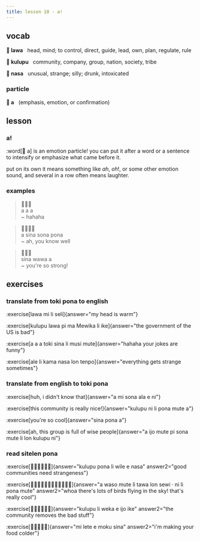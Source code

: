 ```yaml
--- 
title: lesson 10 - a!
---
```

## vocab
**󱤤 lawa**&nbsp;&nbsp;&nbsp;head, mind; to control, direct, guide, lead, own, plan, regulate, rule

**󱤟 kulupu**&nbsp;&nbsp;&nbsp;community, company, group, nation, society, tribe

**󱤾 nasa**&nbsp;&nbsp;&nbsp;unusual, strange; silly; drunk, intoxicated

### particle
**󱤀 a**&nbsp;&nbsp;&nbsp;(emphasis, emotion, or confirmation)

## lesson
### a!
:word[󱤀 a] is an emotion particle! you can put it after a word or a sentence to intensify or emphasize what came before it.

put on its own it means something like *ah*, *oh*!, or some other emotion sound, and several in a row often means laughter.

### examples
> 󱤀󱤀󱤀 \
> a a a \
> ~ hahaha

> 󱤀󱥞󱥡󱥔 \
> a sina sona pona \
> ~ ah, you know well

> 󱥞󱥵󱤀 \
> sina wawa a \
> ~ you're so strong!

## exercises
### translate from toki pona to english
:exercise[lawa mi li seli]{answer="my head is warm"}

:exercise[kulupu lawa pi ma Mewika li ike]{answer="the government of the US is bad"}

:exercise[a a a toki sina li musi mute]{answer="hahaha your jokes are funny"}

:exercise[ale li kama nasa lon tenpo]{answer="everything gets strange sometimes"}

### translate from english to toki pona
:exercise[huh, i didn't know that]{answer="a mi sona ala e ni"}

:exercise[this community is really nice!]{answer="kulupu ni li pona mute a"}

:exercise[you're so cool]{answer="sina pona a"}

:exercise[ah, this group is full of wise people]{answer="a ijo mute pi sona mute li lon kulupu ni"}

### read sitelen pona
:exercise[󱤟󱥔󱤧󱥷󱤉󱤾]{answer="kulupu pona li wile e nasa" answer2="good communities need strangeness"}

:exercise[󱤀󱥴󱤼󱤧󱥩󱤬󱥚󱦜󱥁󱤧󱥔󱤼]{answer="a waso mute li tawa lon sewi · ni li pona mute" answer2="whoa there's lots of birds flying in the sky! that's really cool"}

:exercise[󱤟󱤧󱥶󱤉󱤌󱤍]{answer="kulupu li weka e ijo ike" answer2="the community removes the bad stuff"}

:exercise[󱤴󱤦󱤉󱤶󱥞]{answer="mi lete e moku sina" answer2="i'm making your food colder"}